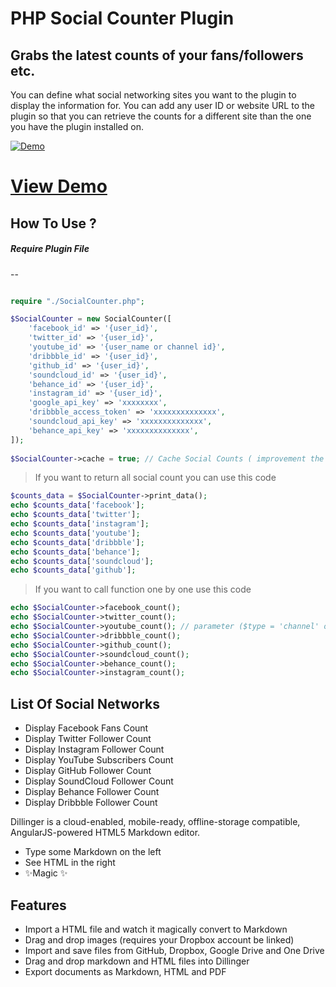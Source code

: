 # PHP Social Counter Plugin
## Grabs the latest counts of your fans/followers etc.

You can define what social networking sites you want to the plugin to display the information for. You can add any user ID or website URL to the plugin so that you can retrieve the counts for a different site than the one you have the plugin installed on.

[![Demo](https://www.tatwerat.com/demo/php-social-counter/screenshot.jpg)](https://www.tatwerat.com/demo/php-social-counter)

# [View Demo](https://www.tatwerat.com/demo/php-social-counter/)

## How To Use ?

##### Require Plugin File
 --
```php

require "./SocialCounter.php";

$SocialCounter = new SocialCounter([
    'facebook_id' => '{user_id}',
    'twitter_id' => '{user_id}',
    'youtube_id' => '{user_name or channel id}',
    'dribbble_id' => '{user_id}',
    'github_id' => '{user_id}',
    'soundcloud_id' => '{user_id}',
    'behance_id' => '{user_id}',
    'instagram_id' => '{user_id}',
    'google_api_key' => 'xxxxxxxx',
    'dribbble_access_token' => 'xxxxxxxxxxxxxx',
    'soundcloud_api_key' => 'xxxxxxxxxxxxxx',
    'behance_api_key' => 'xxxxxxxxxxxxxx',
]);
 
$SocialCounter->cache = true; // Cache Social Counts ( improvement the loading of your server )

```

>If you want to return all social count you can use this code
```php
$counts_data = $SocialCounter->print_data();
echo $counts_data['facebook'];
echo $counts_data['twitter'];
echo $counts_data['instagram'];
echo $counts_data['youtube'];
echo $counts_data['dribbble'];
echo $counts_data['behance'];
echo $counts_data['soundcloud'];
echo $counts_data['github'];
```

>If you want to call function one by one use this code
```php
echo $SocialCounter->facebook_count();
echo $SocialCounter->twitter_count();
echo $SocialCounter->youtube_count(); // parameter ($type = 'channel' or 'user') : default value='channel'
echo $SocialCounter->dribbble_count();
echo $SocialCounter->github_count();
echo $SocialCounter->soundcloud_count();
echo $SocialCounter->behance_count();
echo $SocialCounter->instagram_count();
```

## List Of Social Networks

- Display Facebook Fans Count
- Display Twitter Follower Count
- Display Instagram Follower Count
- Display YouTube Subscribers Count
- Display GitHub Follower Count
- Display SoundCloud Follower Count
- Display Behance Follower Count
- Display Dribbble Follower Count



Dillinger is a cloud-enabled, mobile-ready, offline-storage compatible,
AngularJS-powered HTML5 Markdown editor.

- Type some Markdown on the left
- See HTML in the right
- ✨Magic ✨

## Features

- Import a HTML file and watch it magically convert to Markdown
- Drag and drop images (requires your Dropbox account be linked)
- Import and save files from GitHub, Dropbox, Google Drive and One Drive
- Drag and drop markdown and HTML files into Dillinger
- Export documents as Markdown, HTML and PDF